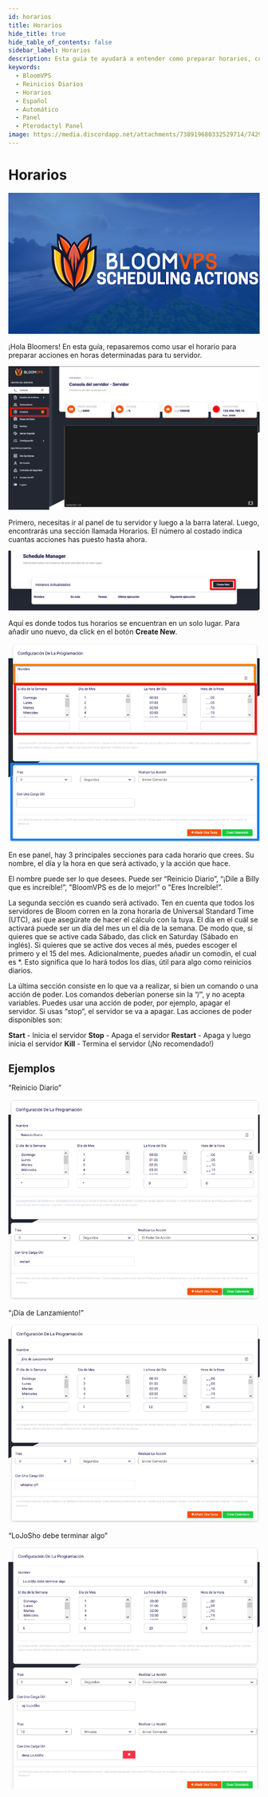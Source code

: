 ```yaml
---
id: horarios
title: Horarios
hide_title: true
hide_table_of_contents: false
sidebar_label: Horarios
description: Esta guía te ayudará a entender como preparar horarios, como reinicios diarios, por medio del panel de pterodactyl.
keywords:
  - BloomVPS
  - Reinicios Diarios
  - Horarios
  - Español
  - Automático
  - Panel
  - Pterodactyl Panel
image: https://media.discordapp.net/attachments/738919680332529714/742944515513385060/fIrk0CBBQH9dEuHoPwkojXlgNO-ru7Jzy9kfK911iOagw4yKpYGKhpTX8Zj0mjxZ_wCf80PGxx4uvvxY9kAu7UBCm7NOwG1ZfmBZ.png
---
```

# Horarios
![BloomVPS Scheduling Actions](../../../../../static/img/scheduling-actions/scheduling-actions1.png)

¡Hola Bloomers! En esta guía, repasaremos como usar el horario para preparar acciones en horas determinadas para tu servidor.

![BloomVPS Scheduling Actions](../../img/horarios/horarios2.png)

Primero, necesitas ir al panel de tu servidor y luego a la barra lateral. Luego, encontrarás una sección llamada Horarios. El número al costado indica cuantas acciones has puesto hasta ahora. 

![BloomVPS Scheduling Actions](../../img/horarios/horarios3.png)

Aquí es donde todos tus horarios se encuentran en un solo lugar. Para añadir uno nuevo, da click en el botón **Create New**.

![BloomVPS Scheduling Actions](../../img/horarios/horarios4.png)

En ese panel, hay 3 principales secciones para cada horario que crees. Su nombre, el día y la hora en que será activado, y la acción que hace.

El nombre puede ser lo que desees. Puede ser “Reinicio Diario”, “¡Dile a Billy que es increíble!”, "BloomVPS es de lo mejor!” o "Eres Increíble!”.

La segunda sección es cuando será activado. Ten en cuenta que todos los servidores de Bloom corren en la zona horaria de Universal Standard Time (UTC), así que asegúrate de hacer el cálculo con la tuya. 
El día en el cuál se activará puede ser un día del mes un el día de la semana. De modo que, si quieres que se active cada Sábado, das click en Saturday (Sábado en inglés). Si quieres que se active dos veces al més, puedes escoger el primero y el 15 del mes. Adicionalmente, puedes añadir un comodín, el cual es *. Esto significa que lo hará todos los días, útil para algo como reinicios diarios.

La última sección consiste en lo que va a realizar, si bien un comando o una acción de poder. Los comandos deberían ponerse sin la “/”, y no acepta variables. Puedes usar una acción de poder, por ejemplo, apagar el servidor. Si usas “stop”, el servidor se va a apagar.
Las acciones de poder disponibles son:

**Start** - Inicia el servidor
**Stop** - Apaga el servidor
**Restart** - Apaga y luego inicia el servidor
**Kill** - Termina el servidor (¡No recomendado!)

## Ejemplos

“Reinicio Diario”

![BloomVPS Scheduling Actions](../../img/horarios/horarios5.png)

“¡Día de Lanzamiento!”

![BloomVPS Scheduling Actions](../../img/horarios/horarios6.png)

“LoJoSho debe terminar algo”

![BloomVPS Scheduling Actions](../../img/horarios/horarios7.png)
